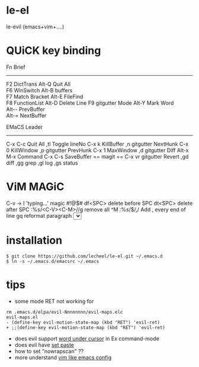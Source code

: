 # le-el
le-evil (emacs+vim+....)

# QUiCK key binding
  Fn                    Brief            
-----------------   ---------------------
  F2 DictTrans         Alt-Q Quit All    
  F6 WinSwitch         Alt-B buffers     
  F7 Match Bracket     Alt-E FileFind    
  F8 FunctionList      Alt-D Delete Line 
  F9 gitgutter Mode    Alt-Y Mark Word   
                       Alt-- PrevBuffer  
                       Alt-= NextBuffer  
		      	    					   
  EMaCS                           Leader
----------------------------    -------------------
  C-x C-c   Quit All              ,tl Toggle lineNo
  C-x k     KillBuffer            ,n  gitgutter NextHunk
  C-x 0     KillWindow            ,p  gitgutter PrevHunk
  C-x 1     MaxWindow             ,d  gitgutter Diff
  Alt-x     M-x Command
  C-x C-s   SaveBuffer          == magit ==
  C-x vr    gitgutter Revert      ,gd diff
                                  ,gg grep
                                  ,gl log
                                  ,gs status

 ViM MAGiC
 ================================
 C-v -> I 'typing...' <ESC><ESC> magic #!@$#
 df<SPC>             delete before SPC
 dt<SPC>             delete after SPC
 :%s/<C-V><C-M>//g   remove all ^M
 :%s/$/,/            Add , every end of line
 gq                  reformat paragraph <select first>


# installation
```
$ git clone https://github.com/lecheel/le-el.git ~/.emacs.d
$ ln -s ~/.emacs.d/emacsrc ~/.emacs
```

# tips
* some mode RET not working for <RET>
```
rm .emacs.d/elpa/evil-Nnnnnnnn/evil-maps.elc
evil-maps.el
- (define-key evil-motion-state-map (kbd "RET") 'evil-ret)
+ ;;(define-key evil-motion-state-map (kbd "RET") 'evil-ret)
```
* does evil support <C-R><C-W> [word under cursor](https://github.com/tarao/evil-plugins) in Ex command-mode
* does evil have [set paste](http://stackoverflow.com/questions/18691973/is-there-a-set-paste-option-in-emacs-to-paste-paste-from-external-clipboard) 
* how to set "nowrapscan" ??
* more understand [vim like emacs config](http://nathantypanski.com/blog/2014-08-03-a-vim-like-emacs-config.html)
